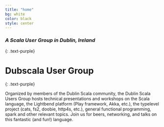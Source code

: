 ```yaml
---
title: "home"
bg: white
color: black
style: center
---
```


### *A Scala User Group in Dublin, Ireland*
{: .text-purple}

<span class="fa-stack subtlecircle" style="font-size:100px; background:rgba(255,166,0,0.1)">
  <i class="fa fa-circle fa-stack-2x text-white"></i>
  <i class="fa fa-users fa-stack-1x text-orange"></i>
</span>

# Dubscala User Group
{: .text-purple}


Organized by members of the Dublin Scala community, the Dublin Scala Users Group hosts technical presentations and workshops on the Scala language, the Lightbend platform (Play framework, Akka, etc.), the typelevel project (cats, fs2, doobie, http4s, etc.), general functional programming, spark and other relevant topics. Join us for beers, networking, and talks on this fantastic (and fun!) language.